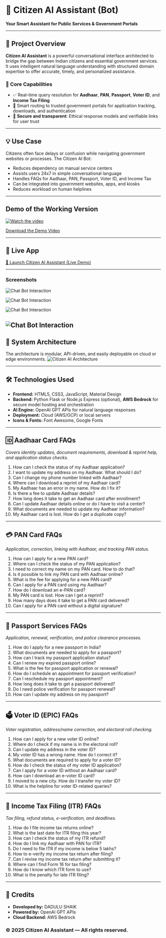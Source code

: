 # 🧠 Citizen AI Assistant (Bot)

**Your Smart Assistant for Public Services & Government Portals**

---

## 🚀 Project Overview

**Citizen AI Assistant** is a powerful conversational interface architected to bridge the gap between Indian citizens and essential government services.
It uses intelligent natural language understanding with structured domain expertise to offer accurate, timely, and personalized assistance.

### 🎯 Core Capabilities

* ✅ Real-time query resolution for **Aadhaar**, **PAN**, **Passport**, **Voter ID**, and **Income Tax Filing**
* 🔗 Smart routing to trusted government portals for application tracking, downloads, and authentication
* 🔐 **Secure and transparent**: Ethical response models and verifiable links for user trust

---

## 💡 Use Case

Citizens often face delays or confusion while navigating government websites or processes. The Citizen AI Bot:

* Reduces dependency on manual service centers
* Assists users 24x7 in simple conversational language
* Handles FAQs for Aadhaar, PAN, Passport, Voter ID, and Income Tax
* Can be integrated into government websites, apps, and kiosks
* Reduces workload on human helplines

---
## Demo of the Working Version
[![Watch the video](assets/citizen_ai_demo.gif)](assets/citizen_ai_demo.mp4)

[Download the Demo Video](assets/citizen_ai_demo.mp4)

---

## 📡 Live App
<a href="http://ec2-3-142-42-235.us-east-2.compute.amazonaws.com:9999/" target="_blank" rel="noopener noreferrer">🚀 Launch Citizen AI Assistant (Live Demo)</a>

---
### Screenshots

![Chat Bot Interaction](screenshots/screenshot_01.PNG)

![Chat Bot Interaction](screenshots/screenshot_02.PNG)

![Chat Bot Interaction](screenshots/screenshot_03.PNG)

![Chat Bot Interaction](screenshots/screenshot_04.PNG)
---

## 🧱 System Architecture

The architecture is modular, API-driven, and easily deployable on cloud or edge environments.
![Citizen AI Architecture](assets/citizenai_architecture.png)

---

## 🛠 Technologies Used

* **Frontend:** HTML5, CSS3, JavaScript, Material Design
* **Backend:** Python Flask or Node.js Express (optional), **AWS Bedrock** for secure model hosting and orchestration
* **AI Engine:** OpenAI GPT APIs for natural language responses
* **Deployment:** Cloud (AWS/GCP) or local servers
* **Icons & Fonts:** Font Awesome, Google Fonts

---

## 🆔 Aadhaar Card FAQs

*Covers identity updates, document requirements, download & reprint help, and application status checks.*

1. How can I check the status of my Aadhaar application?
2. I want to update my address on my Aadhaar. What should I do?
3. Can I change my phone number linked with Aadhaar?
4. Where can I download a reprint of my Aadhaar card?
5. My Aadhaar has an error in my name. How do I fix it?
6. Is there a fee to update Aadhaar details?
7. How long does it take to get an Aadhaar card after enrollment?
8. Can I update Aadhaar details online or do I have to visit a center?
9. What documents are needed to update my Aadhaar information?
10. My Aadhaar card is lost. How do I get a duplicate copy?

---

## 💳 PAN Card FAQs

*Application, correction, linking with Aadhaar, and tracking PAN status.*

1. How can I apply for a new PAN card?
2. Where can I check the status of my PAN application?
3. I need to correct my name on my PAN card. How to do that?
4. Is it possible to link my PAN card with Aadhaar online?
5. What is the fee for applying for a new PAN card?
6. Can I apply for a PAN card using my Aadhaar?
7. How do I download an e-PAN card?
8. My PAN card is lost. How can I get a reprint?
9. How many days does it take to get a PAN card delivered?
10. Can I apply for a PAN card without a digital signature?

---

## 🛂 Passport Services FAQs

*Application, renewal, verification, and police clearance processes.*

1. How do I apply for a new passport in India?
2. What documents are needed to apply for a passport?
3. How can I track my passport application status?
4. Can I renew my expired passport online?
5. What is the fee for passport application or renewal?
6. How do I schedule an appointment for passport verification?
7. Can I reschedule my passport appointment?
8. How long does it take to get a passport delivered?
9. Do I need police verification for passport renewal?
10. How can I update my address on my passport?

---

## 🗳 Voter ID (EPIC) FAQs

*Voter registration, address/name correction, and electoral roll checking.*

1. How can I apply for a new voter ID online?
2. Where do I check if my name is in the electoral roll?
3. Can I update my address in the voter ID?
4. My voter ID has a wrong name. How do I correct it?
5. What documents are required to apply for a voter ID?
6. How do I check the status of my voter ID application?
7. Can I apply for a voter ID without an Aadhaar card?
8. How can I download an e-voter ID card?
9. I moved to a new city. How do I transfer my voter ID?
10. What is the helpline for voter ID-related queries?

---

## 💼 Income Tax Filing (ITR) FAQs

*Tax filing, refund status, e-verification, and deadlines.*

1. How do I file income tax returns online?
2. What is the last date for ITR filing this year?
3. How can I check the status of my ITR refund?
4. How do I link my Aadhaar with PAN for ITR?
5. Do I need to file ITR if my income is below 5 lakhs?
6. How to e-verify my income tax return after filing?
7. Can I revise my income tax return after submitting it?
8. Where can I find Form 16 for tax filing?
9. How do I know which ITR form to use?
10. What is the penalty for late ITR filing?

---

## 🙌 Credits

* **Developed by:** DADULU SHAIK
* **Powered by:** OpenAI GPT APIs
* **Cloud Backend:** AWS Bedrock


### © 2025 Citizen AI Assistant — All rights reserved.

